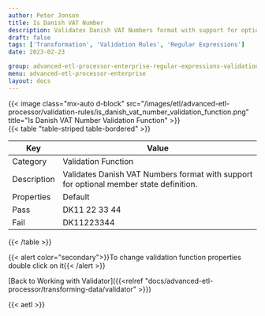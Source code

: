 ```yaml
---
author: Peter Jonson
title: Is Danish VAT Number
description: Validates Danish VAT Numbers format with support for optional member state definition.
draft: false
tags: ['Transformation', 'Validation Rules', 'Regular Expressions']
date: 2023-02-23

group: advanced-etl-processor-enterprise-regular-expressions-validation
menu: advanced-etl-processor-enterprise
layout: docs
---
```


{{< image class="mx-auto d-block"  src="/images/etl/advanced-etl-processor/validation-rules/is_danish_vat_number_validation_function.png" title="Is Danish VAT Number Validation Function" >}}
\
{{< table "table-striped table-bordered" >}}

| Key         | Value                                                                                  |
| ----------- | -------------------------------------------------------------------------------------- |
| Category    | Validation Function                                                                    |
| Description | Validates Danish VAT Numbers format with support for optional member state definition. |
| Properties  | Default                                                                                |
| Pass        | DK11 22 33 44                                                                          |
| Fail        | DK11223344                                                                             |

{{< /table >}}

{{< alert color="secondary">}}To change validation function properties double click on it{{< /alert >}}

[Back to Working with Validator]({{<relref "docs/advanced-etl-processor/transforming-data/validator" >}})

{{< aetl >}}
